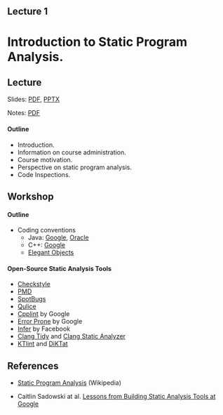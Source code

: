 Lecture 1
---
# Introduction to Static Program Analysis.

## Lecture

Slides: [PDF](slides_01.pdf), [PPTX](slides_01.pptx)

Notes:  [PDF](notes_01.pdf)

#### Outline

* Introduction.
* Information on course administration.
* Course motivation.
* Perspective on static program analysis.
* Code Inspections.

## Workshop

#### Outline

* Coding conventions
  - Java: [Google](https://google.github.io/styleguide/javaguide.html),
          [Oracle](https://www.oracle.com/java/technologies/javase/codeconventions-introduction.html)
  - C++: [Google](https://google.github.io/styleguide/cppguide.html)
  - [Elegant Objects](https://www.elegantobjects.org/)

#### Open-Source Static Analysis Tools

* [Checkstyle](https://github.com/checkstyle/checkstyle.github.io)
* [PMD](https://github.com/pmd/pmd)
* [SpotBugs](https://github.com/spotbugs/spotbugs)
* [Qulice](https://github.com/yegor256/qulice)
* [Cpplint](https://github.com/cpplint/cpplint) by Google
* [Error Prone](https://errorprone.info/) by Google
* [Infer](https://fbinfer.com/) by Facebook
* [Clang Tidy](https://clang.llvm.org/extra/clang-tidy/) and
  [Clang Static Analyzer](https://clang-analyzer.llvm.org/)
* [KTlint](https://ktlint.github.io/) and [DiKTat](https://diktat.saveourtool.com/)

## References

* [Static Program Analysis](https://en.wikipedia.org/wiki/Static_program_analysis) (Wikipedia)

* Caitlin Sadowski at al. [Lessons from Building Static Analysis Tools at Google](
  https://dl.acm.org/doi/10.1145/3188720)
